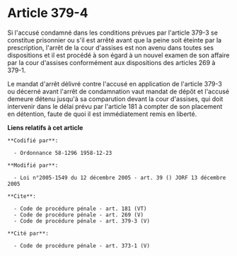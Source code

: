 # Article 379-4

Si l'accusé condamné dans les conditions prévues par l'article 379-3 se constitue prisonnier ou s'il est arrêté avant que la
peine soit éteinte par la prescription, l'arrêt de la cour d'assises est non avenu dans toutes ses dispositions et il est
procédé à son égard à un nouvel examen de son affaire par la cour d'assises conformément aux dispositions des articles 269 à
379-1. 

Le mandat d'arrêt délivré contre l'accusé en application de l'article 379-3 ou décerné avant l'arrêt de condamnation vaut
mandat de dépôt et l'accusé demeure détenu jusqu'à sa comparution devant la cour d'assises, qui doit intervenir dans le délai
prévu par l'article 181 à compter de son placement en détention, faute de quoi il est immédiatement remis en liberté.

**Liens relatifs à cet article**

	**Codifié par**:

	  - Ordonnance 58-1296 1958-12-23

	**Modifié par**:

	  - Loi n°2005-1549 du 12 décembre 2005 - art. 39 () JORF 13 décembre 2005

	**Cite**:

	  - Code de procédure pénale - art. 181 (VT)
	  - Code de procédure pénale - art. 269 (V)
	  - Code de procédure pénale - art. 379-3 (V)

	**Cité par**:

	  - Code de procédure pénale - art. 373-1 (V)
